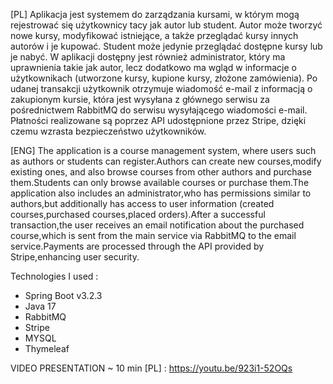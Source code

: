  

[PL] Aplikacja jest systemem do zarządzania kursami, w którym mogą rejestrować się użytkownicy tacy jak autor lub student. Autor może tworzyć nowe kursy, modyfikować istniejące, a także przeglądać kursy innych autorów i je kupować. Student może jedynie przeglądać dostępne kursy lub je nabyć. W aplikacji dostępny jest również administrator, który ma uprawnienia takie jak autor, lecz dodatkowo ma wgląd w informacje o użytkownikach (utworzone kursy, kupione kursy, złożone zamówienia). Po udanej transakcji użytkownik otrzymuje wiadomość e-mail z informacją o zakupionym kursie, która jest wysyłana z głównego serwisu za pośrednictwem RabbitMQ do serwisu wysyłającego wiadomości e-mail. Płatności realizowane są poprzez API udostępnione przez Stripe, dzięki czemu wzrasta bezpieczeństwo użytkowników.

 

[ENG] The application is a course management system, where users such as authors or students can register.Authors can create new courses,modify existing ones, and also browse courses from other authors and purchase them.Students can only browse available courses or purchase them.The 
application also includes an administrator,who has permissions similar to authors,but additionally has access to user information (created courses,purchased courses,placed orders).After a successful transaction,the user receives an email notification about the purchased course,which is sent from the main service via RabbitMQ to the email service.Payments are processed through the API provided by Stripe,enhancing user security. 

Technologies I used : 
* Spring Boot v3.2.3 
* Java 17 
* RabbitMQ 
* Stripe 
* MYSQL 
* Thymeleaf
  
VIDEO PRESENTATION ~ 10 min [PL] : https://youtu.be/923i1-52OQs
